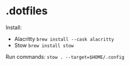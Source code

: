 # .dotfiles

Install:

* Alacritty `brew install --cask alacritty` 
* Stow `brew install stow`

Run commands:
`stow . --target=$HOME/.config`   
